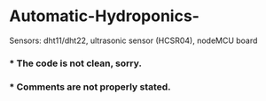 # Automatic-Hydroponics-
Sensors: dht11/dht22, ultrasonic sensor (HCSR04), nodeMCU board

### * The code is not clean, sorry.
### * Comments are not properly stated.
